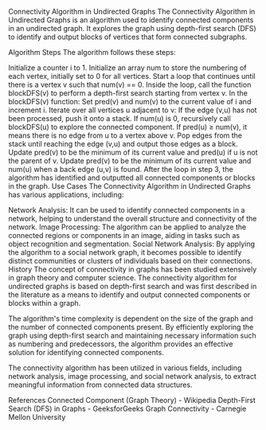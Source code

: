 Connectivity Algorithm in Undirected Graphs
The Connectivity Algorithm in Undirected Graphs is an algorithm used to identify connected components in an undirected graph. It explores the graph using depth-first search (DFS) to identify and output blocks of vertices that form connected subgraphs.

Algorithm Steps
The algorithm follows these steps:

Initialize a counter i to 1.
Initialize an array num to store the numbering of each vertex, initially set to 0 for all vertices.
Start a loop that continues until there is a vertex v such that num(v) == 0.
Inside the loop, call the function blockDFS(v) to perform a depth-first search starting from vertex v.
In the blockDFS(v) function:
Set pred(v) and num(v) to the current value of i and increment i.
Iterate over all vertices u adjacent to v:
If the edge (v,u) has not been processed, push it onto a stack.
If num(u) is 0, recursively call blockDFS(u) to explore the connected component.
If pred(u) ≥ num(v), it means there is no edge from u to a vertex above v. Pop edges from the stack until reaching the edge (v,u) and output those edges as a block.
Update pred(v) to be the minimum of its current value and pred(u) if u is not the parent of v.
Update pred(v) to be the minimum of its current value and num(u) when a back edge (u,v) is found.
After the loop in step 3, the algorithm has identified and outputted all connected components or blocks in the graph.
Use Cases
The Connectivity Algorithm in Undirected Graphs has various applications, including:

Network Analysis: It can be used to identify connected components in a network, helping to understand the overall structure and connectivity of the network.
Image Processing: The algorithm can be applied to analyze the connected regions or components in an image, aiding in tasks such as object recognition and segmentation.
Social Network Analysis: By applying the algorithm to a social network graph, it becomes possible to identify distinct communities or clusters of individuals based on their connections.
History
The concept of connectivity in graphs has been studied extensively in graph theory and computer science. The connectivity algorithm for undirected graphs is based on depth-first search and was first described in the literature as a means to identify and output connected components or blocks within a graph.

The algorithm's time complexity is dependent on the size of the graph and the number of connected components present. By efficiently exploring the graph using depth-first search and maintaining necessary information such as numbering and predecessors, the algorithm provides an effective solution for identifying connected components.

The connectivity algorithm has been utilized in various fields, including network analysis, image processing, and social network analysis, to extract meaningful information from connected data structures.

References
Connected Component (Graph Theory) - Wikipedia
Depth-First Search (DFS) in Graphs - GeeksforGeeks
Graph Connectivity - Carnegie Mellon University
